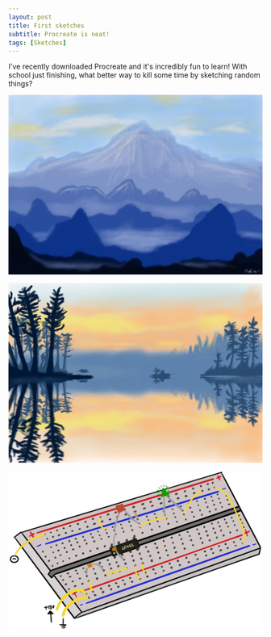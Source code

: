 ```yaml
---
layout: post
title: First sketches
subtitle: Procreate is neat!
tags: [Sketches]
---
```


I've recently downloaded Procreate and it's incredibly fun to learn! With school just finishing, what better way to kill some time by sketching random things? 

![Mountains](/img/mountains.jpg)

![Islands](/img/myback.jpg)

![Breadboard](/img/mybreadboard.jpg)